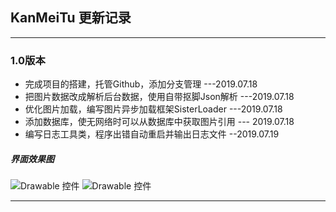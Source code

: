 ## KanMeiTu 更新记录
***
### 1.0版本
- 完成项目的搭建，托管Github，添加分支管理 ---2019.07.18
- 把图片数据改成解析后台数据，使用自带抠脚Json解析 ---2019.07.18
- 优化图片加载，编写图片异步加载框架SisterLoader ---2019.07.18
- 添加数据库，使无网络时可以从数据库中获取图片引用 --- 2019.07.18
- 编写日志工具类，程序出错自动重启并输出日志文件 --2019.07.19

##### 界面效果图
![Drawable 控件](https://github.com/caironglin/KanMeiTu02/Screenshot_2019-07-19-02-03-05(1).png)
![Drawable 控件](https://github.com/caironglin/KanMeiTu02/Screenshot_2019-07-19-02-02-51(1).png)
***

